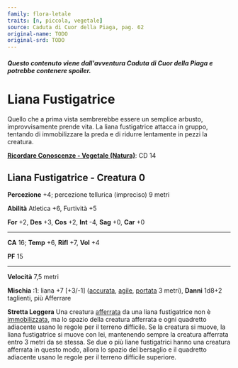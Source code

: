 ```yaml
---
family: flora-letale
traits: [n, piccola, vegetale]
source: Caduta di Cuor della Piaga, pag. 62
original-name: TODO
original-srd: TODO
---
```


##### Questo contenuto viene dall'avventura Caduta di Cuor della Piaga e potrebbe contenere spoiler.

# Liana Fustigatrice

Quello che a prima vista sembrerebbe essere un semplice arbusto, improvvisamente
prende vita. La liana fustigatrice attacca in gruppo, tentando di immobilizzare
la preda e di ridurre lentamente in pezzi la creatura.

**[Ricordare Conoscenze - Vegetale (Natura)](/azioni/ricordare-conoscenze)**: CD
14

## Liana Fustigatrice - Creatura 0

**Percezione** +4; percezione tellurica (impreciso) 9 metri

**Abilità** Atletica +6, Furtività +5

**For** +2, **Des** +3, **Cos** +2, **Int** -4, **Sag** +0, **Car** +0

---

**CA** 16; **Temp** +6, **Rifl** +7, **Vol** +4

**PF** 15

---

**Velocità** 7,5 metri

**Mischia** :1: liana +7 \[+3/-1] ([accurata](/tratti/accurata),
[agile](/tratti/agile), [portata](/tratti/portata) 3 metri), **Danni** 1d8+2
taglienti, più Afferrare

**Stretta Leggera** Una creatura [afferrata](/condizioni/afferrato) da una liana
fustigatrice non è [immobilizzata](/condizioni/immobilizzato), ma lo spazio
della creatura afferrata e ogni quadretto adiacente usano le regole per il
terreno difficile. Se la creatura si muove, la liana fustigatrice si muove con
lei, mantenendo sempre la creatura afferrata entro 3 metri da se stessa. Se due
o più liane fustigatrici hanno una creatura afferrata in questo modo, allora lo
spazio del bersaglio e il quadretto adiacente usano le regole per il terreno
difficile superiore.
